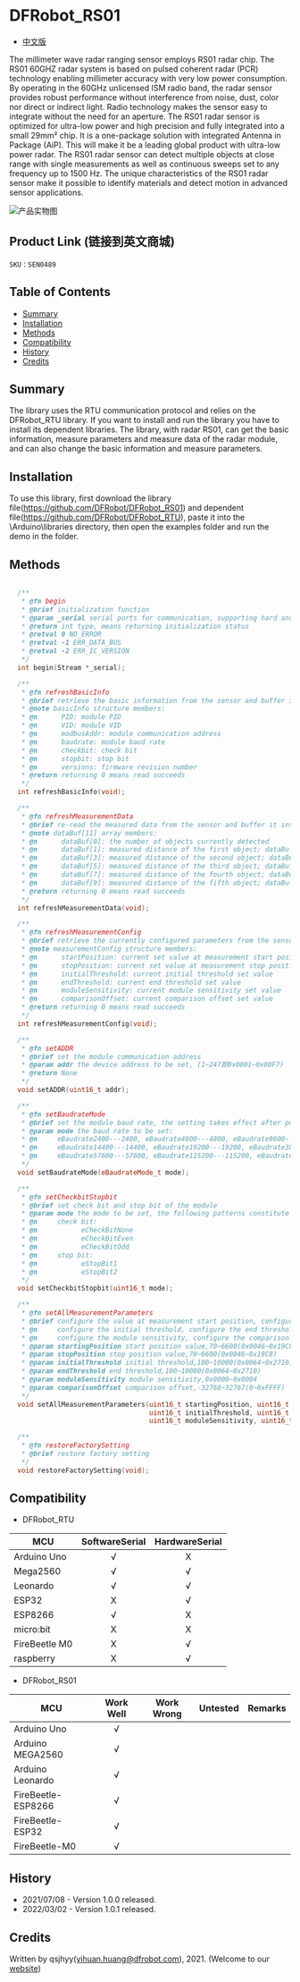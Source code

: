 # DFRobot_RS01
* [中文版](./README_CN.md)

The millimeter wave radar ranging sensor employs RS01 radar chip.
The RS01 60GHZ radar system is based on pulsed coherent radar (PCR) technology enabling millimeter accuracy with very low power consumption.
By operating in the 60GHz unlicensed ISM radio band, the radar sensor provides robust performance without interference from noise, dust, color nor direct or indirect light. Radio technology makes the sensor easy to integrate without the need for an aperture.
The RS01 radar sensor is optimized for ultra-low power and high precision and fully integrated into a small 29mm² chip. It is a one-package solution with integrated Antenna in Package (AiP). This will make it be a leading global product with ultra-low power radar.
The RS01 radar sensor can detect multiple objects at close range with single measurements as well as continuous sweeps set to any frequency up to 1500 Hz.
The unique characteristics of the RS01 radar sensor make it possible to identify materials and detect motion in advanced sensor applications.

![产品实物图](./resources/images/RS01.png)


## Product Link (链接到英文商城)
    SKU：SEN0489


## Table of Contents

* [Summary](#summary)
* [Installation](#installation)
* [Methods](#methods)
* [Compatibility](#compatibility)
* [History](#history)
* [Credits](#credits)


## Summary

The library uses the RTU communication protocol and relies on the DFRobot_RTU library. If you want to install and run the library you have to install its dependent libraries.
The library, with radar RS01, can get the basic information, measure parameters and measure data of the radar module, and can also change the basic information and measure parameters.


## Installation

To use this library, first download the library file(https://github.com/DFRobot/DFRobot_RS01) and dependent file(https://github.com/DFRobot/DFRobot_RTU), 
paste it into the \Arduino\libraries directory, then open the examples folder and run the demo in the folder.


## Methods

```C++

  /**
   * @fn begin
   * @brief initialization function
   * @param _serial serial ports for communication, supporting hard and soft serial ports
   * @return int type, means returning initialization status
   * @retval 0 NO_ERROR
   * @retval -1 ERR_DATA_BUS
   * @retval -2 ERR_IC_VERSION
   */
  int begin(Stream *_serial);

  /**
   * @fn refreshBasicInfo
   * @brief retrieve the basic information from the sensor and buffer it into basicInfo, the structure that stores information
   * @note basicInfo structure members:
   * @n      PID: module PID
   * @n      VID: module VID
   * @n      modbusAddr: module communication address
   * @n      baudrate: module baud rate
   * @n      checkbit: check bit
   * @n      stopbit: stop bit
   * @n      versions: firmware revision number
   * @return returning 0 means read succeeds
   */
  int refreshBasicInfo(void);

  /**
   * @fn refreshMeasurementData
   * @brief re-read the measured data from the sensor and buffer it into the array dataBuf[11] that stores information
   * @note dataBuf[11] array members:
   * @n      dataBuf[0]: the number of objects currently detected
   * @n      dataBuf[1]: measured distance of the first object; dataBuf[2]: measured intensity of the first object
   * @n      dataBuf[3]: measured distance of the second object; dataBuf[4]: measured intensity of the second object
   * @n      dataBuf[5]: measured distance of the third object; dataBuf[6]: measured intensity of the third object
   * @n      dataBuf[7]: measured distance of the fourth object; dataBuf[8]: measured intensity of the fourth object
   * @n      dataBuf[9]: measured distance of the fifth object; dataBuf[10]: measured intensity of the fifth object
   * @return returning 0 means read succeeds
   */
  int refreshMeasurementData(void);

  /**
   * @fn refreshMeasurementConfig
   * @brief retrieve the currently configured parameters from the sensor and buffer it into the structure measurementConfig that stores information
   * @note measurementConfig structure members:
   * @n      startPosition: current set value at measurement start position
   * @n      stopPosition: current set value at measurement stop position
   * @n      initialThreshold: current initial threshold set value
   * @n      endThreshold: current end threshold set value
   * @n      moduleSensitivity: current module sensitivity set value
   * @n      comparisonOffset: current comparison offset set value
   * @return returning 0 means read succeeds
   */
  int refreshMeasurementConfig(void);

  /**
   * @fn setADDR
   * @brief set the module communication address
   * @param addr the device address to be set, (1~247即0x0001~0x00F7)
   * @return None
   */
  void setADDR(uint16_t addr);

  /**
   * @fn setBaudrateMode
   * @brief set the module baud rate, the setting takes effect after power fail and restart
   * @param mode the baud rate to be set:
   * @n     eBaudrate2400---2400, eBaudrate4800---4800, eBaudrate9600---9600, 
   * @n     eBaudrate14400---14400, eBaudrate19200---19200, eBaudrate38400---38400, 
   * @n     eBaudrate57600---57600, eBaudrate115200---115200, eBaudrate_1000000---1000000
   */
  void setBaudrateMode(eBaudrateMode_t mode);

  /**
   * @fn setCheckbitStopbit
   * @brief set check bit and stop bit of the module
   * @param mode the mode to be set, the following patterns constitute mode::
   * @n     check bit:
   * @n           eCheckBitNone
   * @n           eCheckBitEven
   * @n           eCheckBitOdd
   * @n     stop bit:
   * @n           eStopBit1
   * @n           eStopBit2
   */
  void setCheckbitStopbit(uint16_t mode);

  /**
   * @fn setAllMeasurementParameters
   * @brief configure the value at measurement start position, configure the value at measurement stop position,
   * @n     configure the initial threshold, configure the end threshold,
   * @n     configure the module sensitivity, configure the comparison offset
   * @param startingPosition start position value,70~6600(0x0046~0x19C8)
   * @param stopPosition stop position value,70~6600(0x0046~0x19C8)
   * @param initialThreshold initial threshold,100~10000(0x0064~0x2710)
   * @param endThreshold end threshold,100~10000(0x0064~0x2710)
   * @param moduleSensitivity module sensitivity,0x0000~0x0004
   * @param comparisonOffset comparison offset,-32768~32767(0~0xFFFF)
   */
  void setAllMeasurementParameters(uint16_t startingPosition, uint16_t stopPosition,
                                   uint16_t initialThreshold, uint16_t endThreshold,
                                   uint16_t moduleSensitivity, uint16_t comparisonOffset);

  /**
   * @fn restoreFactorySetting
   * @brief restore factory setting
   */
  void restoreFactorySetting(void);

```


## Compatibility

* DFRobot_RTU

MCU                | SoftwareSerial | HardwareSerial |
------------------ | :------------: | :------------: |
Arduino Uno        |       √        |       X        |
Mega2560           |       √        |       √        |
Leonardo           |       √        |       √        |
ESP32              |       X        |       √        |
ESP8266            |       √        |       X        |
micro:bit          |       X        |       X        |
FireBeetle M0      |       X        |       √        |
raspberry          |       X        |       √        |

* DFRobot_RS01

MCU                | Work Well    | Work Wrong   |  Untested   | Remarks
------------------ | :----------: | :----------: | :---------: | :---:
Arduino Uno        |      √       |              |             |
Arduino MEGA2560   |      √       |              |             |
Arduino Leonardo   |      √       |              |             |
FireBeetle-ESP8266 |      √       |              |             |
FireBeetle-ESP32   |      √       |              |             |
FireBeetle-M0      |      √       |              |             |


## History

- 2021/07/08 - Version 1.0.0 released.
- 2022/03/02 - Version 1.0.1 released.


## Credits

Written by qsjhyy(yihuan.huang@dfrobot.com), 2021. (Welcome to our [website](https://www.dfrobot.com/))

